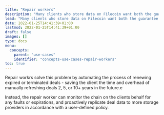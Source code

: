 ```yaml
---
title: "Repair workers"
description: "Many clients who store data on Filecoin want both the guarantee of a storage network that provably stores their data over time, and the ease of use of a fire-and-forget storage system they can trust to automatically repair itself over time."
lead: "Many clients who store data on Filecoin want both the guarantee of a storage network that provably stores their data over time, and the ease of use of a fire-and-forget storage system they can trust to automatically repair itself over time."
date: 2022-01-25T14:41:39+01:00
lastmod: 2022-01-25T14:41:39+01:00
draft: false
images: []
type: docs
menu:
  concepts:
    parent: "use-cases"
    identifier: "concepts-use-cases-repair-workers"
toc: true
---
```


Repair workrs solve this problem by automating the process of renewing expired or terminated deals - saving the client the time and overhead of manually refreshing deals 2, 5, or 10+ years in the future.e

Instead, the repair worker can monitor the chain on the clients behalf for any faults or expirations, and proactively replicate deal data to more storage providers in accordance with a user-defined policy.

